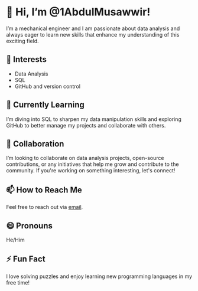 # 👋 Hi, I’m @1AbdulMusawwir!

I’m a mechanical engineer and I am passionate about data analysis and always eager to learn new skills that enhance my understanding of this exciting field.

## 👀 Interests
- Data Analysis
- SQL
- GitHub and version control

## 🌱 Currently Learning
I’m diving into SQL to sharpen my data manipulation skills and exploring GitHub to better manage my projects and collaborate with others.

## 💞️ Collaboration
I’m looking to collaborate on data analysis projects, open-source contributions, or any initiatives that help me grow and contribute to the community. If you're working on something interesting, let's connect!

## 📫 How to Reach Me
Feel free to reach out via [email](mailto:yunusabdulmusawwir.com).

## 😄 Pronouns
He/Him

## ⚡ Fun Fact
I love solving puzzles and enjoy learning new programming languages in my free time!


